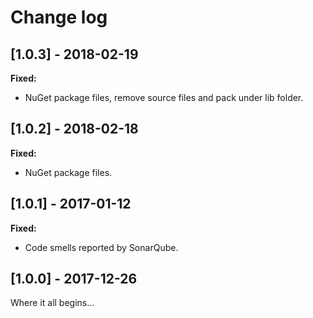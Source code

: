 # Change log

<!-- http://keepachangelog.com/en/0.3.0/ 
Added       for new features.
Changed     for changes in existing functionality.
Deprecated  for once-stable features removed in upcoming releases.
Removed     for deprecated features removed in this release.
Fixed       for any bug fixes.
Security    to invite users to upgrade in case of vulnerabilities.
-->

## [1.0.3] - 2018-02-19

**Fixed:**

* NuGet package files, remove source files and pack under lib folder.

## [1.0.2] - 2018-02-18

**Fixed:**

* NuGet package files.

## [1.0.1] - 2017-01-12

**Fixed:**

* Code smells reported by SonarQube.

## [1.0.0] - 2017-12-26

Where it all begins...